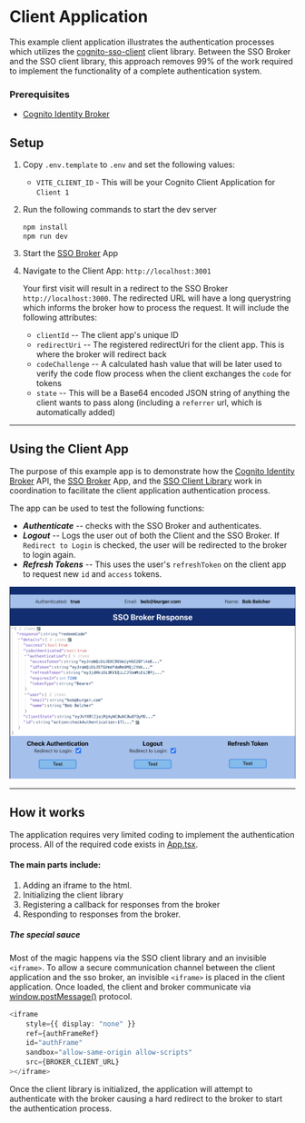 # Client Application
This example client application illustrates the authentication processes which utilizes the
[cognito-sso-client](https://github.com/jasonatepaint/cognito-sso-client) client library.
Between the SSO Broker and the SSO client library, this approach removes 99% of the work required to 
implement the functionality of a complete authentication system.

### Prerequisites
* [Cognito Identity Broker](https://github.com/jasonatepaint/cognito-identity-broker)

## Setup
1. Copy `.env.template` to `.env` and set the following values:
    - `VITE_CLIENT_ID` - This will be your Cognito Client Application for `Client 1` 
2. Run the following commands to start the dev server
   ```shell
   npm install
   npm run dev
   ```
3. Start the [SSO Broker](../sso-broker) App
4. Navigate to the Client App:  `http://localhost:3001`

   Your first visit will result in a redirect to the SSO Broker `http://localhost:3000`. The redirected URL will have a long querystring which informs the broker how to process the request. It will include the following attributes:
     - `clientId` -- The client app's unique ID
     - `redirectUri` -- The registered redirectUri for the client app. This is where the broker will redirect back
     - `codeChallenge` -- A calculated hash value that will be later used to verify the code flow process when the client exchanges the `code` for tokens
     - `state` -- This will be a Base64 encoded JSON string of anything the client wants to pass along (including a `referrer` url, which is automatically added)

---

## Using the Client App
The purpose of this example app is to demonstrate how the [Cognito Identity Broker](https://github.com/jasonatepaint/cognito-identity-broker) API, the [SSO Broker](../sso-broker) App, and the [SSO Client Library](https://github.com/jasonatepaint/cognito-sso-client) work in coordination to facilitate the client application authentication process.

The app can be used to test the following functions:

* **_Authenticate_** -- checks with the SSO Broker and authenticates.
* **_Logout_** -- Logs the user out of both the Client and the SSO Broker. If `Redirect to Login` is checked, the user will be redirected to the broker to login again.
* **_Refresh Tokens_** -- This uses the user's `refreshToken` on the client app to request new `id` and `access` tokens. 

<img src="../docs/client-app.png" alt="Client Application" width="1024">


---

## How it works
The application requires very limited coding to implement the authentication process. All of the required code
exists in [App.tsx](src/App.tsx). 

#### The main parts include:
1. Adding an iframe to the html.
2. Initializing the client library
3. Registering a callback for responses from the broker
4. Responding to responses from the broker.

##### The special sauce
Most of the magic happens via the SSO client library and an invisible `<iframe>`. 
To allow a secure communication channel between the client application and the sso broker, an invisible `<iframe>` is 
placed in the client application. Once loaded, the client and broker communicate via 
[window.postMessage()](https://developer.mozilla.org/en-US/docs/Web/API/Window/postMessage) protocol.

```typescript jsx
<iframe
    style={{ display: "none" }}
    ref={authFrameRef}
    id="authFrame"
    sandbox="allow-same-origin allow-scripts"
    src={BROKER_CLIENT_URL}
></iframe>
```

Once the client library is initialized, the application will attempt to authenticate with the broker causing
a hard redirect to the broker to start the authentication process.
